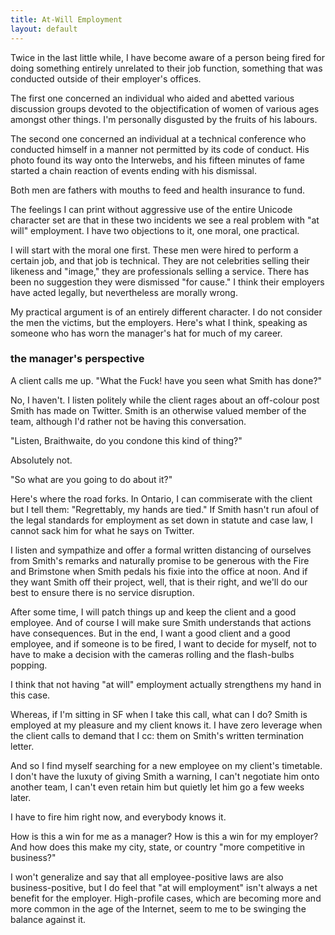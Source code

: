 ```yaml
---
title: At-Will Employment
layout: default
---
```


Twice in the last little while, I have become aware of a person being fired for doing something entirely unrelated to their job function, something that was conducted outside of their employer's offices.

The first one concerned an individual who aided and abetted various discussion groups devoted to the objectification of women of various ages amongst other things. I'm personally disgusted by the fruits of his labours.

The second one concerned an individual at a technical conference who conducted himself in a manner not permitted by its code of conduct. His photo found its way onto the Interwebs, and his fifteen minutes of fame started a chain reaction of events ending with his dismissal.

Both men are fathers with mouths to feed and health insurance to fund.

The feelings I can print without aggressive use of the entire Unicode character set are that in these two incidents we see a real problem with "at will" employment. I have two objections to it, one moral, one practical.

I will start with the moral one first. These men were hired to perform a certain job, and that job is technical. They are not celebrities selling their likeness and "image," they are professionals selling a service. There has been no suggestion they were dismissed "for cause." I think their employers have acted legally, but nevertheless are morally wrong.

My practical argument is of an entirely different character. I do not consider the men the victims, but the employers. Here's what I think, speaking as someone who has worn the manager's hat for much of my career.

### the manager's perspective

A client calls me up. "What the Fuck! have you seen what Smith has done?"

No, I haven't. I listen politely while the client rages about an off-colour post Smith has made on Twitter. Smith is an otherwise valued member of the team, although I'd rather not be having this conversation.

"Listen, Braithwaite, do you condone this kind of thing?"

Absolutely not.

"So what are you going to do about it?"

Here's where the road forks. In Ontario, I can commiserate with the client but I tell them: "Regrettably, my hands are tied." If Smith hasn't run afoul of the legal standards for employment as set down in statute and case law, I cannot sack him for what he says on Twitter.

I listen and sympathize and offer a formal written distancing of ourselves from Smith's remarks and naturally promise to be generous with the Fire and Brimstone when Smith pedals his fixie into the office at noon. And if they want Smith off their project, well, that is their right, and we'll do our best to ensure there is no service disruption.

After some time, I will patch things up and keep the client and a good employee. And of course I will make sure Smith understands that actions have consequences. But in the end, I want a good client and a good employee, and if someone is to be fired, I want to decide for myself, not to have to make a decision with the cameras rolling and the flash-bulbs popping.

I think that not having "at will" employment actually strengthens my hand in this case.

Whereas, if I'm sitting in SF when I take this call, what can I do? Smith is employed at my pleasure and my client knows it. I have zero leverage when the client calls to demand that I cc: them on Smith's written termination letter.

And so I find myself searching for a new employee on my client's timetable. I don't have the luxuty of giving Smith a warning, I can't negotiate him onto another team, I can't even retain him but quietly let him go a few weeks later.

I have to fire him right now, and everybody knows it.

How is this a win for me as a manager? How is this a win for my employer? And how does this make my city, state, or country "more competitive in business?"

I won't generalize and say that all employee-positive laws are also business-positive, but I do feel that "at will employment" isn't always a net benefit for the employer. High-profile cases, which are becoming more and more common in the age of the Internet, seem to me to be swinging the balance against it.